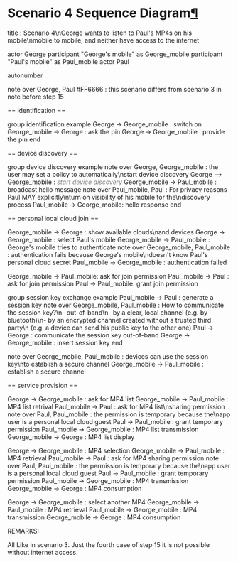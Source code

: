 Scenario 4 Sequence Diagram[¶](#Scenario-4-Sequence-Diagram)
============================================================

<div class="uml">title : Scenario 4\nGeorge wants to listen to Paul's MP4s on his mobile\nmobile to mobile, and neither have access to the internet

actor George
participant "George's mobile" as George_mobile
participant "Paul's mobile" as Paul_mobile
actor Paul

autonumber

note over George, Paul #FF6666 : this scenario differs from scenario 3 in note before step 15

== identification ==

group identification example
	George -> George_mobile : switch on
	George_mobile -> George : ask the pin
	George -> George_mobile : provide the pin
end

== device discovery ==

group device discovery example
	note over George, George_mobile : the user may set a policy to automatically\nstart device discovery
	George --> George_mobile : <font color="gray"><i>start device discovery</i></font>
	George_mobile -> Paul_mobile : broadcast hello message
	note over Paul_mobile, Paul : For privacy reasons Paul MAY explicitly\nturn on visibility of his mobile for the\ndiscovery process
	Paul_mobile -> George_mobile: hello response
end

== personal local cloud join ==

George_mobile -> George : show available clouds\nand devices
George -> George_mobile : select Paul's mobile
George_mobile -> Paul_mobile : George's mobile tries to authenticate
note over George_mobile, Paul_mobile : authentication fails because George's mobile\ndoesn't know Paul's personal cloud secret
Paul_mobile -> George_mobile : authentication failed

George_mobile -> Paul_mobile: ask for join permission
Paul_mobile -> Paul : ask for join permission
Paul -> Paul_mobile: grant join permission

group session key exchange example
	Paul_mobile -> Paul : generate a session key
	note over George_mobile, Paul_mobile : How to communicate the session key?\n- out-of-band\n- by a clear, local channel (e.g. by bluetooth)\n- by an encrypted channel created without a trusted third party\n  (e.g. a device can send his public key to the other one)
	Paul -> George : communicate the session key out-of-band
	George -> George_mobile : insert session key
end

note over George_mobile, Paul_mobile : devices can use the session key\nto establish a secure channel
George_mobile -> Paul_mobile : establish a secure channel
 
== service provision ==

George -> George_mobile : ask for MP4 list
George_mobile -> Paul_mobile : MP4 list retrival
Paul_mobile -> Paul : ask for MP4 list\nsharing permission
note over Paul, Paul_mobile : the permission is temporary because the\napp user is a personal local cloud guest
Paul -> Paul_mobile : grant temporary permission
Paul_mobile -> George_mobile : MP4 list transmission
George_mobile -> George : MP4 list display

George -> George_mobile : MP4 selection
George_mobile -> Paul_mobile : MP4 retrieval
Paul_mobile -> Paul : ask for MP4 sharing permission
note over Paul, Paul_mobile : the permission is temporary because the\napp user is a personal local cloud guest
Paul -> Paul_mobile : grant temporary permission
Paul_mobile -> George_mobile : MP4 transmission
George_mobile -> George : MP4 consumption

George -> George_mobile : select another MP4
George_mobile -> Paul_mobile : MP4 retrieval
Paul_mobile -> George_mobile : MP4 transmission
George_mobile -> George : MP4 consumption</div>

REMARKS:

All Like in scenario 3. Just the fourth case of step 15 it is not
possible without internet access.

